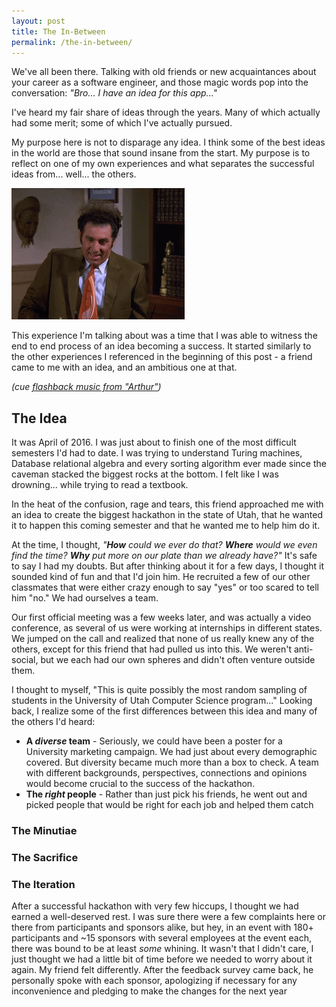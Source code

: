 ```yaml
---
layout: post
title: The In-Between
permalink: /the-in-between/
---
```


We've all been there. Talking with old friends or new acquaintances about your career as a software engineer, and those magic words pop into the conversation: _"Bro... I have an idea for this app..."_

I've heard my fair share of ideas through the years. Many of which actually had some merit; some of which I've actually pursued. 

My purpose here is not to disparage any idea. I think some of the best ideas in the world are those that sound insane from the start. My purpose is to reflect on one of my own experiences and what separates the successful ideas from... well... the others.

![alt text](/images/kramer.gif)

This experience I'm talking about was a time that I was able to witness the end to end process of an idea becoming a success. It started similarly to the other experiences I referenced in the beginning of this post - a friend came to me with an idea, and an ambitious one at that. 

_(cue [flashback music from "Arthur"](https://www.youtube.com/watch?v=aYkbu-Kob5s))_

## The Idea

It was April of 2016. I was just about to finish one of the most difficult semesters I'd had to date. I was trying to understand Turing machines, Database relational algebra and every sorting algorithm ever made since the caveman stacked the biggest rocks at the bottom. I felt like I was drowning... while trying to read a textbook. 

In the heat of the confusion, rage and tears, this friend approached me with an idea to create the biggest hackathon in the state of Utah, that he wanted it to happen this coming semester and that he wanted me to help him do it. 

At the time, I thought, _"**How** could we ever do that? **Where** would we even find the time? **Why** put more on our plate than we already have?"_ It's safe to say I had my doubts. But after thinking about it for a few days, I thought it sounded kind of fun and that I'd join him. He recruited a few of our other classmates that were either crazy enough to say "yes" or too scared to tell him "no." We had ourselves a team.

Our first official meeting was a few weeks later, and was actually a video conference, as several of us were working at internships in different states. We jumped on the call and realized that none of us really knew any of the others, except for this friend that had pulled us into this. We weren't anti-social, but we each had our own spheres and didn't often venture outside them. 

I thought to myself, "This is quite possibly the most random sampling of students in the University of Utah Computer Science program..." Looking back, I realize some of the first differences between this idea and many of the others I'd heard:
 - **A *diverse* team** - Seriously, we could have been a poster for a University marketing campaign. We had just about every demographic covered. But diversity became much more than a box to check. A team with different backgrounds, perspectives, connections and opinions would become crucial to the success of the hackathon.
 - **The *right* people** - Rather than just pick his friends, he went out and picked people that would be right for each job and helped them catch



### The Minutiae

### The Sacrifice

### The Iteration

After a successful hackathon with very few hiccups, I thought we had earned a well-deserved rest. I was sure there were a few complaints here or there from participants and sponsors alike, but hey, in an event with 180+ participants and ~15 sponsors with several employees at the event each, there was bound to be at least _some_ whining. It wasn't that I didn't care, I just thought we had a little bit of time before we needed to worry about it again. My friend felt differently. After the feedback survey came back, he personally spoke with each sponsor, apologizing if necessary for any inconvenience and pledging to make the changes for the next year